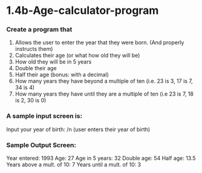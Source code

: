 # 1.4b-Age-calculator-program

### Create a program that 
1. Allows the user to enter the year that they were born. (And properly instructs them)
2. Calculates their age (or what how old they will be)
3. How old they will be in 5 years
4. Double their age
5. Half their age (bonus: with a decimal)
7. How many years they have beyond a multiple of ten (i.e. 23 is 3, 17 is 7, 34 is 4)
8. How many years they have until they are a multiple of ten (i.e 23 is 7, 18 is 2, 30 is 0)

### A sample input screen is:
Input your year of birth: /n
(user enters their year of birth)

### Sample Output Screen:
Year entered:                 1993
Age:                          27
Age in 5 years:               32
Double age:                   54
Half age:                     13.5
Years above a mult. of 10:    7
Years until a mult. of 10:    3

